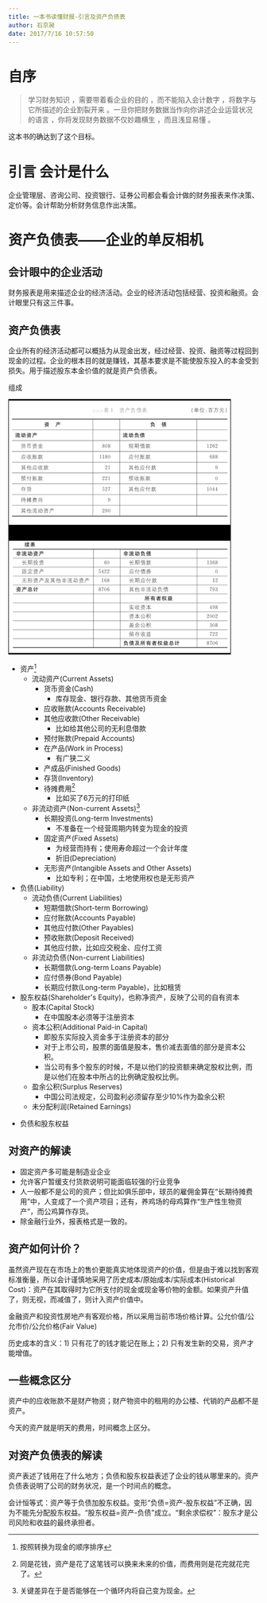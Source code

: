 ```yaml
---
title: 一本书读懂财报-引言及资产负债表
author: 石京昶
date: 2017/7/16 10:57:50
---
```


# 自序

> 学习财务知识 ，需要带着看企业的目的 ，而不能陷入会计数字 ，将数字与它所描述的企业割裂开来 。一旦你把财务数据当作向你讲述企业运营状况的语言 ，你将发现财务数据不仅妙趣横生 ，而且浅显易懂 。

这本书的确达到了这个目标。

# 引言 会计是什么

企业管理层、咨询公司、投资银行、证券公司都会看会计做的财务报表来作决策、定价等。会计帮助分析财务信息作出决策。

# 资产负债表——企业的单反相机

## 会计眼中的企业活动

财务报表是用来描述企业的经济活动。企业的经济活动包括经营、投资和融资。会计眼里只有这三件事。

## 资产负债表

企业所有的经济活动都可以概括为从现金出发，经过经营、投资、融资等过程回到现金的过程。企业的根本目的就是赚钱，其基本要求是不能使股东投入的本金受到损失。用于描述股东本金价值的就是资产负债表。

组成

![样表](./figure/资产负债表.png)

- 资产[^排序]
    - 流动资产(Current Assets)
        - 货币资金(Cash)
            - 库存现金、银行存款、其他货币资金
        - 应收账款(Accounts Receivable)
        - 其他应收款(Other Receivable)
            - 比如给其他公司的无利息借款
        - 预付账款(Prepaid Accounts)
        - 在产品(Work in Process)
            - 有广狭二义
        - 产成品(Finished Goods)
        - 存货(Inventory)
        - 待摊费用[^待摊费用]
            - 比如买了6万元的打印纸
    - 非流动资产(Non-current Assets)[^与流动资产的差异]
        - 长期投资(Long-term Investments)
            - 不准备在一个经营周期内转变为现金的投资
        - 固定资产(Fixed Assets)
            - 为经营而持有；使用寿命超过一个会计年度
            - 折旧(Depreciation)
        - 无形资产(Intangible Assets and Other Assets)
            - 比如专利；在中国，土地使用权也是无形资产
- 负债(Liability)
    - 流动负债(Current Liabilities)
        - 短期借款(Short-term Borrowing)
        - 应付账款(Accounts Payable)
        - 其他应付款(Other Payables)
        - 预收账款(Deposit Received)
        - 其他应付款，比如应交税金、应付工资
    - 非流动负债(Non-current Liabilities)
        - 长期借款(Long-term Loans Payable)
        - 应付债券(Bond Payable)
        - 长期应付款(Long-term Payable)，比如租赁
- 股东权益(Shareholder's Equity)，也称净资产，反映了公司的自有资本
    - 股本(Capital Stock)
        - 在中国股本必须等于注册资本
    - 资本公积(Additional Paid-in Capital)
        - 即股东实际投入资金多于注册资本的部分
        - 对于上市公司，股票的面值是股本，售价减去面值的部分是资本公积。
        - 当公司有多个股东的时候，不是以他们的投资额来确定股权比例，而是以他们在股本中所占的比例确定股权比例。
    - 盈余公积(Surplus Reserves)
        - 中国公司法规定，公司盈利必须留存至少10%作为盈余公积
    - 未分配利润(Retained Earnings)

[^排序]: 按照转换为现金的顺序排序
[^待摊费用]: 同是花钱，资产是花了这笔钱可以换来未来的价值，而费用则是花完就花完了。
[^与流动资产的差异]: 关键差异在于是否能够在一个循环内将自己变为现金。
- 负债和股东权益

## 对资产的解读

- 固定资产多可能是制造业企业
- 允许客户暂缓支付货款说明可能面临较强的行业竞争
- 人一般都不是公司的资产；但比如俱乐部中，球员的雇佣金算在“长期待摊费用”中，人变成了一个资产项目；还有，养鸡场的母鸡算作“生产性生物资产”，而公鸡算作存货。
- 除金融行业外，报表格式是一致的。

## 资产如何计价？

虽然资产现在在市场上的售价更能真实地体现资产的价值，但是由于难以找到客观标准衡量，所以会计谨慎地采用了历史成本/原始成本/实际成本(Historical Cost)：资产在其取得时为它所支付的现金或现金等价物的金额。如果资产升值了，则无视，而减值了，则计入资产价值中。

金融资产和投资性房地产有客观价格，所以采用当前市场价格计算。公允价值/公允市价/公允价格(Fair Value)

历史成本的含义：1) 只有花了的钱才能记在账上；2) 只有发生新的交易，资产才能增值。

## 一些概念区分

资产中的应收账款不是财产物资；财产物资中的租用的办公楼、代销的产品都不是资产。

今天的资产就是明天的费用，时间概念上区分。

## 对资产负债表的解读

资产表述了钱用在了什么地方；负债和股东权益表述了企业的钱从哪里来的。资产负债表说明了公司的财务状况，是一个时间点的概念。

会计恒等式：资产等于负债加股东权益。变形“负债=资产-股东权益”不正确，因为不能先分配股东权益。“股东权益=资产-负债”成立。“剩余求偿权”：股东才是公司风险和收益的最终承担者。
